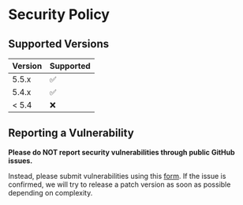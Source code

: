 # Security Policy

## Supported Versions

| Version | Supported          |
| ------- | ------------------ |
| 5.5.x   | :white_check_mark: |
| 5.4.x   | :white_check_mark: |
| < 5.4   | :x:                |

## Reporting a Vulnerability

**Please do NOT report security vulnerabilities through public GitHub issues.**

Instead, please submit vulnerabilities using this [form](https://github.com/nhibernate/nhibernate-core/security/advisories/new). 
If the issue is confirmed, we will try to release a patch version as soon as possible depending on complexity.
